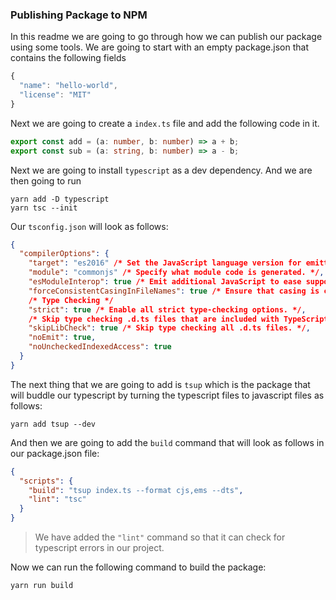 ### Publishing Package to NPM

In this readme we are going to go through how we can publish our package using some tools. We are going to start with an empty package.json that contains the following fields

```ts
{
  "name": "hello-world",
  "license": "MIT"
}
```

Next we are going to create a `index.ts` file and add the following code in it.

```ts
export const add = (a: number, b: number) => a + b;
export const sub = (a: string, b: number) => a - b;
```

Next we are going to install `typescript` as a dev dependency. And we are then going to run

```shell
yarn add -D typescript
yarn tsc --init
```

Our `tsconfig.json` will look as follows:

```json
{
  "compilerOptions": {
    "target": "es2016" /* Set the JavaScript language version for emitted JavaScript and include compatible library declarations. */,
    "module": "commonjs" /* Specify what module code is generated. */,
    "esModuleInterop": true /* Emit additional JavaScript to ease support for importing CommonJS modules. This enables 'allowSyntheticDefaultImports' for type compatibility. */,
    "forceConsistentCasingInFileNames": true /* Ensure that casing is correct in imports. */,
    /* Type Checking */
    "strict": true /* Enable all strict type-checking options. */,
    /* Skip type checking .d.ts files that are included with TypeScript. */
    "skipLibCheck": true /* Skip type checking all .d.ts files. */,
    "noEmit": true,
    "noUncheckedIndexedAccess": true
  }
}
```

The next thing that we are going to add is `tsup` which is the package that will buddle our typescript by turning the typescript files to javascript files as follows:

```shell
yarn add tsup --dev
```

And then we are going to add the `build` command that will look as follows in our package.json file:

```json
{
  "scripts": {
    "build": "tsup index.ts --format cjs,ems --dts",
    "lint": "tsc"
  }
}
```

> We have added the `"lint"` command so that it can check for typescript errors in our project.

Now we can run the following command to build the package:

```shell
yarn run build
```
